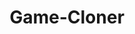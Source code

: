 ---
title: Game-Cloner
metaItems: # seo 内容
  - name: description
    content: 
  - name: keywords
    content: 
layout: fluid
template: product
pagify: false #页面化
model: gc
handleName: Game-Cloner
name: Game-Cloner 2
type: 
boxes:
  - imageUrl: gc-box.png #默认盒子图
desc:
  shortText: 
  longText: |
    Game-Cloner 2 is the smart game copy software to copy PS3 games, PS2 games, Xbox 360 games, Wii games and PC games. Besides the game disc copy, it can also make ISO files and copy the ISO file from the hard disk to a blank disc. Game-Cloner 2 can also recognize the .dvd files on the hard disk under the Xbox 360 copy mode. Moreover, you can set up some options to optimize your game copy such as setting the burn speed and the type of "Burn I/O", etc. Game-Cloner 2 enables you to play various games, CD games, DVD games or Blu-ray games, whatever they are!
  bgStyle: 
areaTop:
  name: gc Desc
  title: #默认为 productName
  bgStyle: 
    default: dark
    imageUrl: product-info-bg.jpg 
---